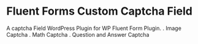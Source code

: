 # Fluent Forms Custom Captcha Field
A captcha Field WordPress Plugin for  WP Fluent Form Plugin. 
. Image Captcha
. Math Captcha
. Question and Answer Captcha

